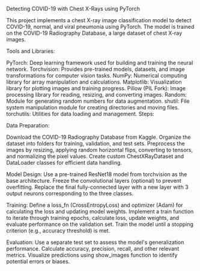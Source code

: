 Detecting COVID-19 with Chest X-Rays using PyTorch

This project implements a chest X-ray image classification model to detect COVID-19, normal, and viral pneumonia using PyTorch. The model is trained on the COVID-19 Radiography Database, a large dataset of chest X-ray images.

Tools and Libraries:

PyTorch: Deep learning framework used for building and training the neural network.
Torchvision: Provides pre-trained models, datasets, and image transformations for computer vision tasks.
NumPy: Numerical computing library for array manipulation and calculations.
Matplotlib: Visualization library for plotting images and training progress.
Pillow (PIL Fork): Image processing library for reading, resizing, and converting images.
Random: Module for generating random numbers for data augmentation.
shutil: File system manipulation module for creating directories and moving files.
torchutils: Utilities for data loading and management.
Steps:

Data Preparation:

Download the COVID-19 Radiography Database from Kaggle.
Organize the dataset into folders for training, validation, and test sets.
Preprocess the images by resizing, applying random horizontal flips, converting to tensors, and normalizing the pixel values.
Create custom ChestXRayDataset and DataLoader classes for efficient data handling.

Model Design:
Use a pre-trained ResNet18 model from torchvision as the base architecture.
Freeze the convolutional layers (optional) to prevent overfitting.
Replace the final fully-connected layer with a new layer with 3 output neurons corresponding to the three classes.

Training:
Define a loss_fn (CrossEntropyLoss) and optimizer (Adam) for calculating the loss and updating model weights.
Implement a train function to iterate through training epochs, calculate loss, update weights, and evaluate performance on the validation set.
Train the model until a stopping criterion (e.g., accuracy threshold) is met.

Evaluation:
Use a separate test set to assess the model's generalization performance.
Calculate accuracy, precision, recall, and other relevant metrics.
Visualize predictions using show_images function to identify potential errors or biases.
